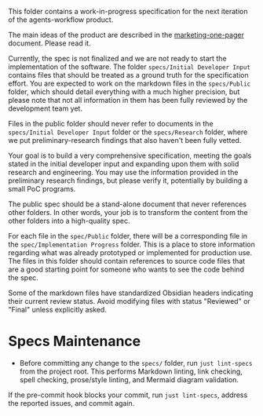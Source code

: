 This folder contains a work-in-progress specification for the next iteration of the agents-workflow product.

The main ideas of the product are described in the [marketing-one-pager](../../docs/marketing-one-pager.md) document. Please read it.

Currently, the spec is not finalized and we are not ready to start the implementation of the software. The folder `specs/Initial Developer Input` contains files that should be treated as a ground truth for the specification effort. You are expected to work on the markdown files in the `specs/Public` folder, which should detail everything with a much higher precision, but please note that not all information in them has been fully reviewed by the development team yet.

Files in the public folder should never refer to documents in the `specs/Initial Developer Input` folder or the `specs/Research` folder, where we put preliminary-research findings that also haven't been fully vetted.

Your goal is to build a very comprehensive specification, meeting the goals stated in the initial developer input and expanding upon them with solid research and engineering. You may use the information provided in the preliminary research findings, but please verify it, potentially by building a small PoC programs.

The public spec should be a stand-alone document that never references other folders. In other words, your job is to transform the content from the other folders into a high-quality spec.

For each file in the `spec/Public` folder, there will be a corresponding file in the `spec/Implementation Progress` folder. This is a place to store information regarding what was already prototyped or implemented for production use. The files in this folder should contain references to source code files that are a good starting point for someone who wants to see the code behind the spec.

Some of the markdown files have standardized Obsidian headers indicating their current review status. Avoid modifying files with status "Reviewed" or "Final" unless explicitly asked.
# Specs Maintenance

- Before committing any change to the `specs/` folder, run `just lint-specs` from the project root. This performs Markdown linting, link checking, spell checking, prose/style linting, and Mermaid diagram validation.

If the pre-commit hook blocks your commit, run `just lint-specs`, address the reported issues, and commit again.

